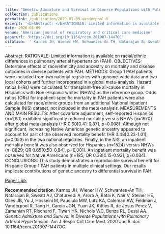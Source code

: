 ```yaml
--- 
title: "Genetic Admixture and Survival in Diverse Populations with Pulmonary Arterial Hypertension." 
collection: publications 
permalink: /publication/2020-01-09-vanderpool-9 
excerpt: '<b>Abstract: </b>RATIONALE: Limited information is available on racial/ethnic differences in pulmonary arterial hypertension (PAH). OBJECTIVES: Determine effects of race/ethnicity and ancestry on mortality and disease outcomes in diverse patients with PAH. METHODS: Group 1 PAH patients were included from two national registries with genome-wide [...]' 
date: 2020-01-09 
venue: 'American journal of respiratory and critical care medicine' 
paperurl: 'https://doi.org/10.1164/rccm.201907-1447OC' 
citation:  ' Karnes JH, Wiener HW, Schwantes-An TH, Natarajan B, Sweatt AJ, Chaturvedi A, Arora A, Batai K, Nair V, Steiner HE, Giles JB, Yu J, Hosseini M, Pauciulo MW, Lutz KA, Coleman AW, Feldman J, Vanderpool R, Tang H, Garcia JGN, Yuan JX, Kittles R, de Jesus Perez V, Zamanian RT, Rischard F, Tiwari HK, Nichols WC, Benza RL, Desai AA. <i>Genetic Admixture and Survival in Diverse Populations with Pulmonary Arterial Hypertension.</i> Am J Respir Crit Care Med. 2020 Jan 9. doi: 10.1164/rccm.201907-1447OC.' 
--- 
```

Abstract:  RATIONALE: Limited information is available on racial/ethnic differences in pulmonary arterial hypertension (PAH). OBJECTIVES: Determine effects of race/ethnicity and ancestry on mortality and disease outcomes in diverse patients with PAH. METHODS: Group 1 PAH patients were included from two national registries with genome-wide data and two local cohorts and further incorporated in a global meta-analysis. Hazard ratios (HRs) were calculated for transplant-free all-cause mortality in Hispanics with Non-Hispanic whites (NHWs) as the reference group. Odds ratios (ORs) for inpatient-specific mortality in PAH patients were also calculated for race/ethnic groups from an additional National Inpatient Sample (NIS) dataset, not included in the meta-analysis. MEASUREMENTS AND MAIN RESULTS: After covariate adjustment, self-reported Hispanics (n=290) exhibited significantly reduced mortality versus NHWs (n=1970) after global meta-analysis (HR 0.60[0.41-0.87], p=0.008). Although not significant, increasing Native American genetic ancestry appeared to account for part of the observed mortality benefit (HR 0.48[0.23-1.01], p=0.053) in the two national registries. Finally, in the NIS, an inpatient mortality benefit was also observed for Hispanics (n=1524) versus NHWs (n=8829; OR 0.65[0.50-0.84], p=0.001). An inpatient mortality benefit was observed for Native Americans (n=185; OR 0.38[0.15-0.93], p=0.034). CONCLUSIONS: This study demonstrates a reproducible survival benefit for Hispanic Group 1 PAH patients in multiple clinical settings. Our results implicate contributions of genetic ancestry to differential survival in PAH.  
 
[Paper Link](https://doi.org/10.1164/rccm.201907-1447OC) 
 
<b>Recommended citation</b>:  Karnes JH, Wiener HW, Schwantes-An TH, Natarajan B, Sweatt AJ, Chaturvedi A, Arora A, Batai K, Nair V, Steiner HE, Giles JB, Yu J, Hosseini M, Pauciulo MW, Lutz KA, Coleman AW, Feldman J, Vanderpool R, Tang H, Garcia JGN, Yuan JX, Kittles R, de Jesus Perez V, Zamanian RT, Rischard F, Tiwari HK, Nichols WC, Benza RL, Desai AA. <i>Genetic Admixture and Survival in Diverse Populations with Pulmonary Arterial Hypertension.</i> Am J Respir Crit Care Med. 2020 Jan 9. doi: 10.1164/rccm.201907-1447OC. 
